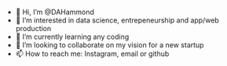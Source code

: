 - 👋 Hi, I’m @DAHammond
- 👀 I’m interested in data science, entrepeneurship and app/web production
- 🌱 I’m currently learning any coding
- 💞️ I’m looking to collaborate on my vision for a new startup
- 📫 How to reach me: Instagram, email or github

<!---
DAHammond/DAHammond is a ✨ special ✨ repository because its `README.md` (this file) appears on your GitHub profile.
You can click the Preview link to take a look at your changes.
--->
